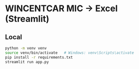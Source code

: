 # WINCENTCAR MIC → Excel (Streamlit)

## Local
```bash
python -m venv venv
source venv/bin/activate   # Windows: venv\Scripts\activate
pip install -r requirements.txt
streamlit run app.py
